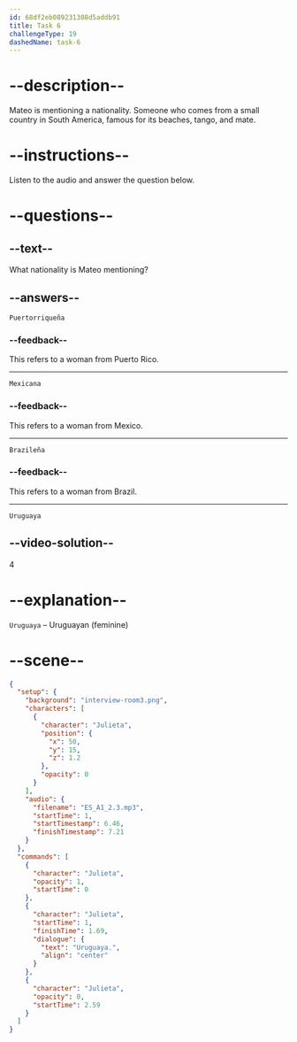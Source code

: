 ```yaml
---
id: 68df2eb089231308d5addb91
title: Task 6
challengeType: 19
dashedName: task-6
---
```


<!-- (audio) Mateo: Uruguaya. -->

# --description--

Mateo is mentioning a nationality. Someone who comes from a small country in South America, famous for its beaches, tango, and mate.

# --instructions--

Listen to the audio and answer the question below.

# --questions--

## --text--

What nationality is Mateo mentioning?

## --answers--

`Puertorriqueña`

### --feedback--

This refers to a woman from Puerto Rico.

---

`Mexicana`

### --feedback--

This refers to a woman from Mexico.

---

`Brazileña`

### --feedback--

This refers to a woman from Brazil.

---

`Uruguaya`

## --video-solution--

4

# --explanation--

`Uruguaya` – Uruguayan (feminine)


# --scene--

```json
{
  "setup": {
    "background": "interview-room3.png",
    "characters": [
      {
        "character": "Julieta",
        "position": {
          "x": 50,
          "y": 15,
          "z": 1.2
        },
        "opacity": 0
      }
    ],
    "audio": {
      "filename": "ES_A1_2.3.mp3",
      "startTime": 1,
      "startTimestamp": 6.46,
      "finishTimestamp": 7.21
    }
  },
  "commands": [
    {
      "character": "Julieta",
      "opacity": 1,
      "startTime": 0
    },
    {
      "character": "Julieta",
      "startTime": 1,
      "finishTime": 1.69,
      "dialogue": {
        "text": "Uruguaya.",
        "align": "center"
      }
    },
    {
      "character": "Julieta",
      "opacity": 0,
      "startTime": 2.59
    }
  ]
}
```

